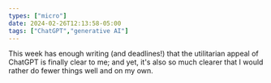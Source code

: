 ```yaml
---
types: ["micro"]
date: 2024-02-26T12:13:58-05:00
tags: ["ChatGPT","generative AI"]
---
```

This week has enough writing (and deadlines!) that the utilitarian appeal of ChatGPT is finally clear to me; and yet, it's also so much clearer that I would rather do fewer things well and on my own.
